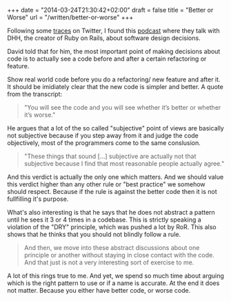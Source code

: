 +++
date = "2014-03-24T21:30:42+02:00"
draft = false
title = "Better or Worse"
url = "/written/better-or-worse"
+++

Following some [traces](https://twitter.com/shawnacscott/status/442010230382018560) on Twitter, I found this [podcast](http://rubyrogues.com/056-rr-david-heinemeier-hansson/) where they talk with DHH, the creator of Ruby on Rails, about software design decisions.

David told that for him, the most important point of making decisions about code is to actually see a code before and after a certain refactoring or feature.

Show real world code before you do a refactoring/ new feature and after it. It should be imidiately clear that the new code is simpler and better. A quote from the transcript: 

> "You will see the code and you will see whether it’s better or whether it’s worse."

He argues that a lot of the so called "subjective" point of views are basically not subjective because if you step away from it and judge the code objectively, most of the programmers come to the same conslusion.

> "These things that sound [...] subjective are actually not that subjective because I find that most reasonable people actually agree."

And this verdict is actually the only one which matters. And we should value this verdict higher than any other rule or "best practice" we somehow should respect. Because if the rule is against the better code then it is not fullfilling it's purpose.

What's also interesting is that he says that he does not abstract a pattern until he sees it 3 or 4 times in a codebase. This is strictly speaking a violation of the "DRY" principle, which was pushed a lot by RoR. This also shows that he thinks that you should not blindly follow a rule.

> And then, we move into these abstract discussions about one principle or another without staying in close contact with the code. And that just is not a very interesting sort of exercise to me.

A lot of this rings true to me. And yet, we spend so much time about arguing which is the right pattern to use or if a name is accurate. At the end it does not matter. Because you either have better code, or worse code.
